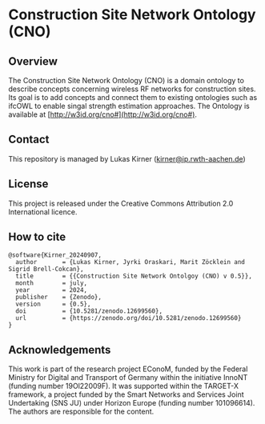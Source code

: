 # Construction Site Network Ontology (CNO)


## Overview 
The Construction Site Network Ontology (CNO) is a domain ontology to describe concepts concerning wireless RF networks for construction sites. Its goal is to add concepts and connect them to existing ontologies such as ifcOWL to enable singal strength estimation approaches.
The Ontology is available at [http://w3id.org/cno#](http://w3id.org/cno#).

## Contact
This repository is managed by Lukas Kirner (kirner@ip.rwth-aachen.de)

## License
This project is released under the Creative Commons Attribution 2.0 International licence. 

## How to cite
```
@software{Kirner_20240907,
  author       = {Lukas Kirner, Jyrki Oraskari, Marit Zöcklein and Sigrid Brell-Cokcan},
  title        = {{Construction Site Network Ontolgoy (CNO) v 0.5}},
  month        = july,
  year         = 2024,
  publisher    = {Zenodo},
  version      = {0.5},
  doi          = {10.5281/zenodo.12699560},
  url          = {https://zenodo.org/doi/10.5281/zenodo.12699560}
}
```

## Acknowledgements
This work is part of the research project EConoM, funded by the Federal Ministry for Digital and Transport of Germany within the initiative InnoNT (funding number 19Ol22009F). It was supported within the TARGET-X framework, a project funded by the Smart Networks and Services Joint Undertaking (SNS JU) under Horizon Europe (funding number 101096614). The authors are responsible for the content.